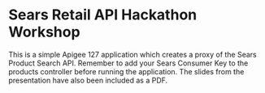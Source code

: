 Sears Retail API Hackathon Workshop
===================================

This is a simple Apigee 127 application which creates a proxy of the Sears Product Search API. Remember to add your Sears Consumer Key to the products controller before running the application.
The slides from the presentation have also been included as a PDF.
